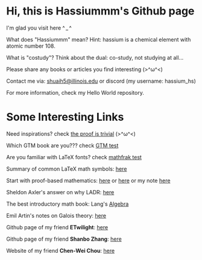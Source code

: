 # Hi, this is Hassiummm's Github page #

I'm glad you visit here ^ _ ^
  
What does "Hassiummm" mean? Hint: hassium is a chemical element with atomic number 108. 

What is "costudy"? Think about the dual: co-study, not studying at all...

Please share any books or articles you find interesting (>^ω^<)

Contact me via: shuaih5@illinois.edu or discord (my username: hassium_hs)

For more information, check my Hello World repository.

# Some Interesting Links #

Need inspirations? check [the proof is trivial](https://www.theproofistrivial.com/) (>^ω^<)

Which GTM book are you??? check [GTM test](https://math.jhu.edu/~savitt/GTM.html)

Are you familiar with LaTeX fonts? check [mathfrak test](https://cims.nyu.edu/~tjl8195/quiz/frak.html)

Summary of common LaTeX math symbols: [here](https://www.cmor-faculty.rice.edu/~heinken/latex/symbols.pdf)

Start with proof-based mathematics: [here](https://link.springer.com/book/10.1007/978-1-4614-4265-3) or [here](https://linear.axler.net/) or my note [here](https://github.com/Hassiummm/Hello-World/blob/main/An%20Introduction%20to%20Proofs.pdf)

Sheldon Axler's answer on why LADR: [here](https://www.reddit.com/r/math/comments/15ahoci/why_does_sheldon_axler_hate_determinants/)

The best introductory math book: Lang's [Algebra](https://link.springer.com/book/10.1007/978-1-4613-0041-0)

Emil Artin's notes on Galois theory: [here](https://projecteuclid.org/ebooks/notre-dame-mathematical-lectures/Galois-Theory/toc/ndml/1175197041)

Github page of my friend **ETwilight**: [here](https://github.com/ETwilight)

Github page of my friend **Shanbo Zhang**: [here](https://github.com/EscapistArcadia)

Website of my friend **Chen-Wei Chou**: [here](https://chenwei-chou.github.io)

<!---
Hassiummm/Hassiummm is a ✨ special ✨ repository because its `README.md` (this file) appears on your GitHub profile.
You can click the Preview link to take a look at your changes.
--->
